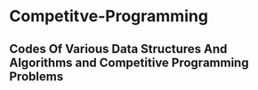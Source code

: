 # Competitve-Programming
## Codes Of Various Data Structures And Algorithms and Competitive Programming Problems
